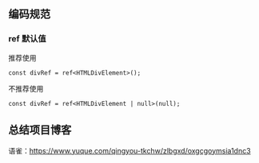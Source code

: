 ## 编码规范

### ref 默认值

推荐使用

```tsx
const divRef = ref<HTMLDivElement>();
```

不推荐使用

```tsx
const divRef = ref<HTMLDivElement | null>(null);
```

## 总结项目博客

语雀：https://www.yuque.com/qingyou-tkchw/zlbgxd/oxgcgoymsia1dnc3
